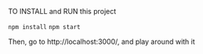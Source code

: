 TO INSTALL and RUN this project

``` npm install ```
``` npm start ```

Then, go to http://localhost:3000/, and play around with it
